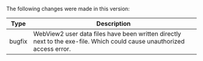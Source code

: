 The following changes were made in this version:

| Type | Description |
| ---- | ----------- |
| bugfix | WebView2 user data files have been written directly next to the exe-file. Which could cause unauthorized access error. |


[comment]: # (Use one of the following types: bugfix, feature)